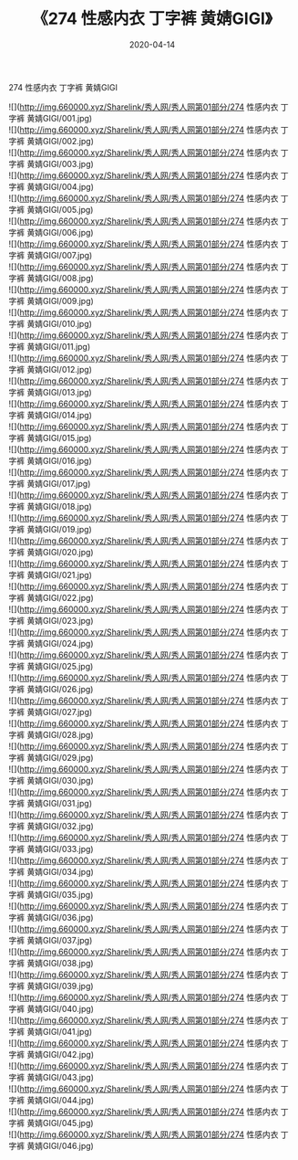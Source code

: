 ﻿---
layout: post
title:  《274 性感内衣 丁字裤 黄婧GIGI》
date:   2020-04-14
img: http://img.660000.xyz/Sharelink/秀人网/秀人网第01部分/274 性感内衣 丁字裤 黄婧GIGI/000.jpg
categories: [美女, 清纯, 唯美]
---

274 性感内衣 丁字裤 黄婧GIGI

  ![](http://img.660000.xyz/Sharelink/秀人网/秀人网第01部分/274 性感内衣 丁字裤 黄婧GIGI/001.jpg) <br> ![](http://img.660000.xyz/Sharelink/秀人网/秀人网第01部分/274 性感内衣 丁字裤 黄婧GIGI/002.jpg) <br> ![](http://img.660000.xyz/Sharelink/秀人网/秀人网第01部分/274 性感内衣 丁字裤 黄婧GIGI/003.jpg) <br> ![](http://img.660000.xyz/Sharelink/秀人网/秀人网第01部分/274 性感内衣 丁字裤 黄婧GIGI/004.jpg) <br> ![](http://img.660000.xyz/Sharelink/秀人网/秀人网第01部分/274 性感内衣 丁字裤 黄婧GIGI/005.jpg) <br> ![](http://img.660000.xyz/Sharelink/秀人网/秀人网第01部分/274 性感内衣 丁字裤 黄婧GIGI/006.jpg) <br> ![](http://img.660000.xyz/Sharelink/秀人网/秀人网第01部分/274 性感内衣 丁字裤 黄婧GIGI/007.jpg) <br> ![](http://img.660000.xyz/Sharelink/秀人网/秀人网第01部分/274 性感内衣 丁字裤 黄婧GIGI/008.jpg) <br> ![](http://img.660000.xyz/Sharelink/秀人网/秀人网第01部分/274 性感内衣 丁字裤 黄婧GIGI/009.jpg) <br> ![](http://img.660000.xyz/Sharelink/秀人网/秀人网第01部分/274 性感内衣 丁字裤 黄婧GIGI/010.jpg) <br> ![](http://img.660000.xyz/Sharelink/秀人网/秀人网第01部分/274 性感内衣 丁字裤 黄婧GIGI/011.jpg) <br> ![](http://img.660000.xyz/Sharelink/秀人网/秀人网第01部分/274 性感内衣 丁字裤 黄婧GIGI/012.jpg) <br> ![](http://img.660000.xyz/Sharelink/秀人网/秀人网第01部分/274 性感内衣 丁字裤 黄婧GIGI/013.jpg) <br> ![](http://img.660000.xyz/Sharelink/秀人网/秀人网第01部分/274 性感内衣 丁字裤 黄婧GIGI/014.jpg) <br> ![](http://img.660000.xyz/Sharelink/秀人网/秀人网第01部分/274 性感内衣 丁字裤 黄婧GIGI/015.jpg) <br> ![](http://img.660000.xyz/Sharelink/秀人网/秀人网第01部分/274 性感内衣 丁字裤 黄婧GIGI/016.jpg) <br> ![](http://img.660000.xyz/Sharelink/秀人网/秀人网第01部分/274 性感内衣 丁字裤 黄婧GIGI/017.jpg) <br> ![](http://img.660000.xyz/Sharelink/秀人网/秀人网第01部分/274 性感内衣 丁字裤 黄婧GIGI/018.jpg) <br> ![](http://img.660000.xyz/Sharelink/秀人网/秀人网第01部分/274 性感内衣 丁字裤 黄婧GIGI/019.jpg) <br> ![](http://img.660000.xyz/Sharelink/秀人网/秀人网第01部分/274 性感内衣 丁字裤 黄婧GIGI/020.jpg) <br> ![](http://img.660000.xyz/Sharelink/秀人网/秀人网第01部分/274 性感内衣 丁字裤 黄婧GIGI/021.jpg) <br> ![](http://img.660000.xyz/Sharelink/秀人网/秀人网第01部分/274 性感内衣 丁字裤 黄婧GIGI/022.jpg) <br> ![](http://img.660000.xyz/Sharelink/秀人网/秀人网第01部分/274 性感内衣 丁字裤 黄婧GIGI/023.jpg) <br> ![](http://img.660000.xyz/Sharelink/秀人网/秀人网第01部分/274 性感内衣 丁字裤 黄婧GIGI/024.jpg) <br> ![](http://img.660000.xyz/Sharelink/秀人网/秀人网第01部分/274 性感内衣 丁字裤 黄婧GIGI/025.jpg) <br> ![](http://img.660000.xyz/Sharelink/秀人网/秀人网第01部分/274 性感内衣 丁字裤 黄婧GIGI/026.jpg) <br> ![](http://img.660000.xyz/Sharelink/秀人网/秀人网第01部分/274 性感内衣 丁字裤 黄婧GIGI/027.jpg) <br> ![](http://img.660000.xyz/Sharelink/秀人网/秀人网第01部分/274 性感内衣 丁字裤 黄婧GIGI/028.jpg) <br> ![](http://img.660000.xyz/Sharelink/秀人网/秀人网第01部分/274 性感内衣 丁字裤 黄婧GIGI/029.jpg) <br> ![](http://img.660000.xyz/Sharelink/秀人网/秀人网第01部分/274 性感内衣 丁字裤 黄婧GIGI/030.jpg) <br> ![](http://img.660000.xyz/Sharelink/秀人网/秀人网第01部分/274 性感内衣 丁字裤 黄婧GIGI/031.jpg) <br> ![](http://img.660000.xyz/Sharelink/秀人网/秀人网第01部分/274 性感内衣 丁字裤 黄婧GIGI/032.jpg) <br> ![](http://img.660000.xyz/Sharelink/秀人网/秀人网第01部分/274 性感内衣 丁字裤 黄婧GIGI/033.jpg) <br> ![](http://img.660000.xyz/Sharelink/秀人网/秀人网第01部分/274 性感内衣 丁字裤 黄婧GIGI/034.jpg) <br> ![](http://img.660000.xyz/Sharelink/秀人网/秀人网第01部分/274 性感内衣 丁字裤 黄婧GIGI/035.jpg) <br> ![](http://img.660000.xyz/Sharelink/秀人网/秀人网第01部分/274 性感内衣 丁字裤 黄婧GIGI/036.jpg) <br> ![](http://img.660000.xyz/Sharelink/秀人网/秀人网第01部分/274 性感内衣 丁字裤 黄婧GIGI/037.jpg) <br> ![](http://img.660000.xyz/Sharelink/秀人网/秀人网第01部分/274 性感内衣 丁字裤 黄婧GIGI/038.jpg) <br> ![](http://img.660000.xyz/Sharelink/秀人网/秀人网第01部分/274 性感内衣 丁字裤 黄婧GIGI/039.jpg) <br> ![](http://img.660000.xyz/Sharelink/秀人网/秀人网第01部分/274 性感内衣 丁字裤 黄婧GIGI/040.jpg) <br> ![](http://img.660000.xyz/Sharelink/秀人网/秀人网第01部分/274 性感内衣 丁字裤 黄婧GIGI/041.jpg) <br> ![](http://img.660000.xyz/Sharelink/秀人网/秀人网第01部分/274 性感内衣 丁字裤 黄婧GIGI/042.jpg) <br> ![](http://img.660000.xyz/Sharelink/秀人网/秀人网第01部分/274 性感内衣 丁字裤 黄婧GIGI/043.jpg) <br> ![](http://img.660000.xyz/Sharelink/秀人网/秀人网第01部分/274 性感内衣 丁字裤 黄婧GIGI/044.jpg) <br> ![](http://img.660000.xyz/Sharelink/秀人网/秀人网第01部分/274 性感内衣 丁字裤 黄婧GIGI/045.jpg) <br> ![](http://img.660000.xyz/Sharelink/秀人网/秀人网第01部分/274 性感内衣 丁字裤 黄婧GIGI/046.jpg) <br>